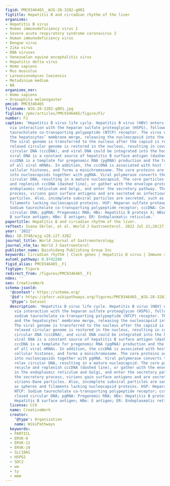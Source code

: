 ```yaml
---
figid: PMC9346465__WJG-28-3282-g001
figtitle: Hepatitis B and circadian rhythm of the liver
organisms:
- Hepatitis B virus
- Human immunodeficiency virus 1
- Severe acute respiratory syndrome coronavirus 2
- Human immunodeficiency virus
- Dengue virus
- Zika virus
- DNA viruses
- Venezuelan equine encephalitis virus
- Hepatitis delta virus
- Homo sapiens
- Mus musculus
- Lareunionomyces loeiensis
- Metadinium medium
- NA
organisms_ner:
- Homo sapiens
- Drosophila melanogaster
pmcid: PMC9346465
filename: WJG-28-3282-g001.jpg
figlink: /pmc/articles/PMC9346465/figure/F1/
number: F1
caption: 'Hepatitis B virus life cycle. Hepatitis B virus (HBV) enters hepatocytes
  via interaction with the heparan sulfate proteoglycan (HSPG), followed by the sodium
  taurocholate co-transporting polypeptide (NTCP) receptor. The virus envelope and
  the hepatocytes’ membrane merge, releasing the nucleocapsid into the cytoplasm.
  The viral genome is transferred to the nucleus after the capsid is removed. The
  relaxed circular genome is restored in the nucleus, resulting in covalently closed
  circular DNA (cccDNA), and viral DNA could be integrated into the host DNA. Integrated
  viral DNA is a constant source of hepatitis B surface antigen (dashed line). The
  cccDNA is a template for pregenomic RNA (pgRNA) production and the transcription
  of all viral mRNAs. In addition, the cccDNA is associated with host factors and
  cellular histones, and forms a minichromosome. The core proteins are constructed
  into nucleocapsids together with pgRNA. Viral polymerase converts the pgRNA to relax
  circular DNA, resulting in a mature nucleocapsid. The core particles can recycle
  and replenish cccDNA (dashed line), or gather with the envelope proteins in the
  endoplasmic reticulum and Golgi, and enter the secretory pathway. Through the secretory
  process, virions gain surface antigens and are secreted as infectious virions-Dane
  particles. Also, incomplete subviral particles are secreted, such as spheres and
  filaments lacking nucleocapsid proteins. HSP: Heparan sulfate proteoglycan; NTCP:
  Sodium taurocholate co-transporting polypeptide receptor; cccDNA: Covalently closed
  circular DNA; pgRNA: Pregenomic RNA; HBx: Hepatitis B protein X; HBsAg: Hepatitis
  B surface antigen; HBe: E antigen; ER: Endoplasmatic reticulum.'
papertitle: Hepatitis B and circadian rhythm of the liver.
reftext: Ivana Skrlec, et al. World J Gastroenterol. 2022 Jul 21;28(27):3282-3296.
year: '2022'
doi: 10.3748/wjg.v28.i27.3282
journal_title: World Journal of Gastroenterology
journal_nlm_ta: World J Gastroenterol
publisher_name: Baishideng Publishing Group Inc
keywords: Circadian rhythm | Clock genes | Hepatitis B virus | Immune system | Liver
automl_pathway: 0.9742286
figid_alias: PMC9346465__F1
figtype: Figure
redirect_from: /figures/PMC9346465__F1
ndex: ''
seo: CreativeWork
schema-jsonld:
  '@context': https://schema.org/
  '@id': https://pfocr.wikipathways.org/figures/PMC9346465__WJG-28-3282-g001.html
  '@type': Dataset
  description: 'Hepatitis B virus life cycle. Hepatitis B virus (HBV) enters hepatocytes
    via interaction with the heparan sulfate proteoglycan (HSPG), followed by the
    sodium taurocholate co-transporting polypeptide (NTCP) receptor. The virus envelope
    and the hepatocytes’ membrane merge, releasing the nucleocapsid into the cytoplasm.
    The viral genome is transferred to the nucleus after the capsid is removed. The
    relaxed circular genome is restored in the nucleus, resulting in covalently closed
    circular DNA (cccDNA), and viral DNA could be integrated into the host DNA. Integrated
    viral DNA is a constant source of hepatitis B surface antigen (dashed line). The
    cccDNA is a template for pregenomic RNA (pgRNA) production and the transcription
    of all viral mRNAs. In addition, the cccDNA is associated with host factors and
    cellular histones, and forms a minichromosome. The core proteins are constructed
    into nucleocapsids together with pgRNA. Viral polymerase converts the pgRNA to
    relax circular DNA, resulting in a mature nucleocapsid. The core particles can
    recycle and replenish cccDNA (dashed line), or gather with the envelope proteins
    in the endoplasmic reticulum and Golgi, and enter the secretory pathway. Through
    the secretory process, virions gain surface antigens and are secreted as infectious
    virions-Dane particles. Also, incomplete subviral particles are secreted, such
    as spheres and filaments lacking nucleocapsid proteins. HSP: Heparan sulfate proteoglycan;
    NTCP: Sodium taurocholate co-transporting polypeptide receptor; cccDNA: Covalently
    closed circular DNA; pgRNA: Pregenomic RNA; HBx: Hepatitis B protein X; HBsAg:
    Hepatitis B surface antigen; HBe: E antigen; ER: Endoplasmatic reticulum.'
  license: CC0
  name: CreativeWork
  creator:
    '@type': Organization
    name: WikiPathways
  keywords:
  - PARTICL
  - ERVK-9
  - ERVK-11
  - ERVK-19
  - SLC10A1
  - HSPG2
  - SDC2
  - ww
  - ty
  - mmm
---
```

